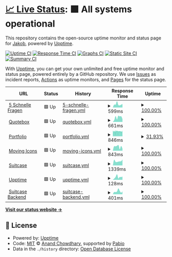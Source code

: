 # [📈 Live Status](https://jis3r.github.io/upptime): <!--live status--> **🟩 All systems operational**

This repository contains the open-source uptime monitor and status page for [Jakob](https://jis3r.github.io/upptime), powered by [Upptime](https://github.com/upptime/upptime).

[![Uptime CI](https://github.com/jis3r/upptime/workflows/Uptime%20CI/badge.svg)](https://github.com/jis3r/upptime/actions?query=workflow%3A%22Uptime+CI%22)
[![Response Time CI](https://github.com/jis3r/upptime/workflows/Response%20Time%20CI/badge.svg)](https://github.com/jis3r/upptime/actions?query=workflow%3A%22Response+Time+CI%22)
[![Graphs CI](https://github.com/jis3r/upptime/workflows/Graphs%20CI/badge.svg)](https://github.com/jis3r/upptime/actions?query=workflow%3A%22Graphs+CI%22)
[![Static Site CI](https://github.com/jis3r/upptime/workflows/Static%20Site%20CI/badge.svg)](https://github.com/jis3r/upptime/actions?query=workflow%3A%22Static+Site+CI%22)
[![Summary CI](https://github.com/jis3r/upptime/workflows/Summary%20CI/badge.svg)](https://github.com/jis3r/upptime/actions?query=workflow%3A%22Summary+CI%22)

With [Upptime](https://upptime.js.org), you can get your own unlimited and free uptime monitor and status page, powered entirely by a GitHub repository. We use [Issues](https://github.com/jis3r/upptime/issues) as incident reports, [Actions](https://github.com/jis3r/upptime/actions) as uptime monitors, and [Pages](https://jis3r.github.io/upptime) for the status page.

<!--start: status pages-->
<!-- This summary is generated by Upptime (https://github.com/upptime/upptime) -->
<!-- Do not edit this manually, your changes will be overwritten -->
<!-- prettier-ignore -->
| URL | Status | History | Response Time | Uptime |
| --- | ------ | ------- | ------------- | ------ |
| <img alt="" src="https://icons.duckduckgo.com/ip3/5schnellefragen.de.ico" height="13"> [5 Schnelle Fragen](https://5schnellefragen.de) | 🟩 Up | [5-schnelle-fragen.yml](https://github.com/jis3r/upptime/commits/HEAD/history/5-schnelle-fragen.yml) | <details><summary><img alt="Response time graph" src="./graphs/5-schnelle-fragen/response-time-week.png" height="20"> 599ms</summary><br><a href="https://jis3r.github.io/upptime/history/5-schnelle-fragen"><img alt="Response time 589" src="https://img.shields.io/endpoint?url=https%3A%2F%2Fraw.githubusercontent.com%2Fjis3r%2Fupptime%2FHEAD%2Fapi%2F5-schnelle-fragen%2Fresponse-time.json"></a><br><a href="https://jis3r.github.io/upptime/history/5-schnelle-fragen"><img alt="24-hour response time 644" src="https://img.shields.io/endpoint?url=https%3A%2F%2Fraw.githubusercontent.com%2Fjis3r%2Fupptime%2FHEAD%2Fapi%2F5-schnelle-fragen%2Fresponse-time-day.json"></a><br><a href="https://jis3r.github.io/upptime/history/5-schnelle-fragen"><img alt="7-day response time 599" src="https://img.shields.io/endpoint?url=https%3A%2F%2Fraw.githubusercontent.com%2Fjis3r%2Fupptime%2FHEAD%2Fapi%2F5-schnelle-fragen%2Fresponse-time-week.json"></a><br><a href="https://jis3r.github.io/upptime/history/5-schnelle-fragen"><img alt="30-day response time 739" src="https://img.shields.io/endpoint?url=https%3A%2F%2Fraw.githubusercontent.com%2Fjis3r%2Fupptime%2FHEAD%2Fapi%2F5-schnelle-fragen%2Fresponse-time-month.json"></a><br><a href="https://jis3r.github.io/upptime/history/5-schnelle-fragen"><img alt="1-year response time 589" src="https://img.shields.io/endpoint?url=https%3A%2F%2Fraw.githubusercontent.com%2Fjis3r%2Fupptime%2FHEAD%2Fapi%2F5-schnelle-fragen%2Fresponse-time-year.json"></a></details> | <details><summary><a href="https://jis3r.github.io/upptime/history/5-schnelle-fragen">100.00%</a></summary><a href="https://jis3r.github.io/upptime/history/5-schnelle-fragen"><img alt="All-time uptime 99.99%" src="https://img.shields.io/endpoint?url=https%3A%2F%2Fraw.githubusercontent.com%2Fjis3r%2Fupptime%2FHEAD%2Fapi%2F5-schnelle-fragen%2Fuptime.json"></a><br><a href="https://jis3r.github.io/upptime/history/5-schnelle-fragen"><img alt="24-hour uptime 100.00%" src="https://img.shields.io/endpoint?url=https%3A%2F%2Fraw.githubusercontent.com%2Fjis3r%2Fupptime%2FHEAD%2Fapi%2F5-schnelle-fragen%2Fuptime-day.json"></a><br><a href="https://jis3r.github.io/upptime/history/5-schnelle-fragen"><img alt="7-day uptime 100.00%" src="https://img.shields.io/endpoint?url=https%3A%2F%2Fraw.githubusercontent.com%2Fjis3r%2Fupptime%2FHEAD%2Fapi%2F5-schnelle-fragen%2Fuptime-week.json"></a><br><a href="https://jis3r.github.io/upptime/history/5-schnelle-fragen"><img alt="30-day uptime 100.00%" src="https://img.shields.io/endpoint?url=https%3A%2F%2Fraw.githubusercontent.com%2Fjis3r%2Fupptime%2FHEAD%2Fapi%2F5-schnelle-fragen%2Fuptime-month.json"></a><br><a href="https://jis3r.github.io/upptime/history/5-schnelle-fragen"><img alt="1-year uptime 99.99%" src="https://img.shields.io/endpoint?url=https%3A%2F%2Fraw.githubusercontent.com%2Fjis3r%2Fupptime%2FHEAD%2Fapi%2F5-schnelle-fragen%2Fuptime-year.json"></a></details>
| <img alt="" src="https://icons.duckduckgo.com/ip3/quotebox.app.ico" height="13"> [Quotebox](https://quotebox.app) | 🟩 Up | [quotebox.yml](https://github.com/jis3r/upptime/commits/HEAD/history/quotebox.yml) | <details><summary><img alt="Response time graph" src="./graphs/quotebox/response-time-week.png" height="20"> 661ms</summary><br><a href="https://jis3r.github.io/upptime/history/quotebox"><img alt="Response time 858" src="https://img.shields.io/endpoint?url=https%3A%2F%2Fraw.githubusercontent.com%2Fjis3r%2Fupptime%2FHEAD%2Fapi%2Fquotebox%2Fresponse-time.json"></a><br><a href="https://jis3r.github.io/upptime/history/quotebox"><img alt="24-hour response time 422" src="https://img.shields.io/endpoint?url=https%3A%2F%2Fraw.githubusercontent.com%2Fjis3r%2Fupptime%2FHEAD%2Fapi%2Fquotebox%2Fresponse-time-day.json"></a><br><a href="https://jis3r.github.io/upptime/history/quotebox"><img alt="7-day response time 661" src="https://img.shields.io/endpoint?url=https%3A%2F%2Fraw.githubusercontent.com%2Fjis3r%2Fupptime%2FHEAD%2Fapi%2Fquotebox%2Fresponse-time-week.json"></a><br><a href="https://jis3r.github.io/upptime/history/quotebox"><img alt="30-day response time 792" src="https://img.shields.io/endpoint?url=https%3A%2F%2Fraw.githubusercontent.com%2Fjis3r%2Fupptime%2FHEAD%2Fapi%2Fquotebox%2Fresponse-time-month.json"></a><br><a href="https://jis3r.github.io/upptime/history/quotebox"><img alt="1-year response time 858" src="https://img.shields.io/endpoint?url=https%3A%2F%2Fraw.githubusercontent.com%2Fjis3r%2Fupptime%2FHEAD%2Fapi%2Fquotebox%2Fresponse-time-year.json"></a></details> | <details><summary><a href="https://jis3r.github.io/upptime/history/quotebox">100.00%</a></summary><a href="https://jis3r.github.io/upptime/history/quotebox"><img alt="All-time uptime 100.00%" src="https://img.shields.io/endpoint?url=https%3A%2F%2Fraw.githubusercontent.com%2Fjis3r%2Fupptime%2FHEAD%2Fapi%2Fquotebox%2Fuptime.json"></a><br><a href="https://jis3r.github.io/upptime/history/quotebox"><img alt="24-hour uptime 100.00%" src="https://img.shields.io/endpoint?url=https%3A%2F%2Fraw.githubusercontent.com%2Fjis3r%2Fupptime%2FHEAD%2Fapi%2Fquotebox%2Fuptime-day.json"></a><br><a href="https://jis3r.github.io/upptime/history/quotebox"><img alt="7-day uptime 100.00%" src="https://img.shields.io/endpoint?url=https%3A%2F%2Fraw.githubusercontent.com%2Fjis3r%2Fupptime%2FHEAD%2Fapi%2Fquotebox%2Fuptime-week.json"></a><br><a href="https://jis3r.github.io/upptime/history/quotebox"><img alt="30-day uptime 100.00%" src="https://img.shields.io/endpoint?url=https%3A%2F%2Fraw.githubusercontent.com%2Fjis3r%2Fupptime%2FHEAD%2Fapi%2Fquotebox%2Fuptime-month.json"></a><br><a href="https://jis3r.github.io/upptime/history/quotebox"><img alt="1-year uptime 100.00%" src="https://img.shields.io/endpoint?url=https%3A%2F%2Fraw.githubusercontent.com%2Fjis3r%2Fupptime%2FHEAD%2Fapi%2Fquotebox%2Fuptime-year.json"></a></details>
| <img alt="" src="https://icons.duckduckgo.com/ip3/isermann.dev.ico" height="13"> [Portfolio](https://isermann.dev) | 🟩 Up | [portfolio.yml](https://github.com/jis3r/upptime/commits/HEAD/history/portfolio.yml) | <details><summary><img alt="Response time graph" src="./graphs/portfolio/response-time-week.png" height="20"> 846ms</summary><br><a href="https://jis3r.github.io/upptime/history/portfolio"><img alt="Response time 835" src="https://img.shields.io/endpoint?url=https%3A%2F%2Fraw.githubusercontent.com%2Fjis3r%2Fupptime%2FHEAD%2Fapi%2Fportfolio%2Fresponse-time.json"></a><br><a href="https://jis3r.github.io/upptime/history/portfolio"><img alt="24-hour response time 809" src="https://img.shields.io/endpoint?url=https%3A%2F%2Fraw.githubusercontent.com%2Fjis3r%2Fupptime%2FHEAD%2Fapi%2Fportfolio%2Fresponse-time-day.json"></a><br><a href="https://jis3r.github.io/upptime/history/portfolio"><img alt="7-day response time 846" src="https://img.shields.io/endpoint?url=https%3A%2F%2Fraw.githubusercontent.com%2Fjis3r%2Fupptime%2FHEAD%2Fapi%2Fportfolio%2Fresponse-time-week.json"></a><br><a href="https://jis3r.github.io/upptime/history/portfolio"><img alt="30-day response time 857" src="https://img.shields.io/endpoint?url=https%3A%2F%2Fraw.githubusercontent.com%2Fjis3r%2Fupptime%2FHEAD%2Fapi%2Fportfolio%2Fresponse-time-month.json"></a><br><a href="https://jis3r.github.io/upptime/history/portfolio"><img alt="1-year response time 835" src="https://img.shields.io/endpoint?url=https%3A%2F%2Fraw.githubusercontent.com%2Fjis3r%2Fupptime%2FHEAD%2Fapi%2Fportfolio%2Fresponse-time-year.json"></a></details> | <details><summary><a href="https://jis3r.github.io/upptime/history/portfolio">31.93%</a></summary><a href="https://jis3r.github.io/upptime/history/portfolio"><img alt="All-time uptime 97.94%" src="https://img.shields.io/endpoint?url=https%3A%2F%2Fraw.githubusercontent.com%2Fjis3r%2Fupptime%2FHEAD%2Fapi%2Fportfolio%2Fuptime.json"></a><br><a href="https://jis3r.github.io/upptime/history/portfolio"><img alt="24-hour uptime 22.82%" src="https://img.shields.io/endpoint?url=https%3A%2F%2Fraw.githubusercontent.com%2Fjis3r%2Fupptime%2FHEAD%2Fapi%2Fportfolio%2Fuptime-day.json"></a><br><a href="https://jis3r.github.io/upptime/history/portfolio"><img alt="7-day uptime 31.93%" src="https://img.shields.io/endpoint?url=https%3A%2F%2Fraw.githubusercontent.com%2Fjis3r%2Fupptime%2FHEAD%2Fapi%2Fportfolio%2Fuptime-week.json"></a><br><a href="https://jis3r.github.io/upptime/history/portfolio"><img alt="30-day uptime 84.34%" src="https://img.shields.io/endpoint?url=https%3A%2F%2Fraw.githubusercontent.com%2Fjis3r%2Fupptime%2FHEAD%2Fapi%2Fportfolio%2Fuptime-month.json"></a><br><a href="https://jis3r.github.io/upptime/history/portfolio"><img alt="1-year uptime 97.94%" src="https://img.shields.io/endpoint?url=https%3A%2F%2Fraw.githubusercontent.com%2Fjis3r%2Fupptime%2FHEAD%2Fapi%2Fportfolio%2Fuptime-year.json"></a></details>
| <img alt="" src="https://icons.duckduckgo.com/ip3/movingicons.dev.ico" height="13"> [Moving Icons](https://movingicons.dev/) | 🟩 Up | [moving-icons.yml](https://github.com/jis3r/upptime/commits/HEAD/history/moving-icons.yml) | <details><summary><img alt="Response time graph" src="./graphs/moving-icons/response-time-week.png" height="20"> 843ms</summary><br><a href="https://jis3r.github.io/upptime/history/moving-icons"><img alt="Response time 858" src="https://img.shields.io/endpoint?url=https%3A%2F%2Fraw.githubusercontent.com%2Fjis3r%2Fupptime%2FHEAD%2Fapi%2Fmoving-icons%2Fresponse-time.json"></a><br><a href="https://jis3r.github.io/upptime/history/moving-icons"><img alt="24-hour response time 424" src="https://img.shields.io/endpoint?url=https%3A%2F%2Fraw.githubusercontent.com%2Fjis3r%2Fupptime%2FHEAD%2Fapi%2Fmoving-icons%2Fresponse-time-day.json"></a><br><a href="https://jis3r.github.io/upptime/history/moving-icons"><img alt="7-day response time 843" src="https://img.shields.io/endpoint?url=https%3A%2F%2Fraw.githubusercontent.com%2Fjis3r%2Fupptime%2FHEAD%2Fapi%2Fmoving-icons%2Fresponse-time-week.json"></a><br><a href="https://jis3r.github.io/upptime/history/moving-icons"><img alt="30-day response time 881" src="https://img.shields.io/endpoint?url=https%3A%2F%2Fraw.githubusercontent.com%2Fjis3r%2Fupptime%2FHEAD%2Fapi%2Fmoving-icons%2Fresponse-time-month.json"></a><br><a href="https://jis3r.github.io/upptime/history/moving-icons"><img alt="1-year response time 858" src="https://img.shields.io/endpoint?url=https%3A%2F%2Fraw.githubusercontent.com%2Fjis3r%2Fupptime%2FHEAD%2Fapi%2Fmoving-icons%2Fresponse-time-year.json"></a></details> | <details><summary><a href="https://jis3r.github.io/upptime/history/moving-icons">100.00%</a></summary><a href="https://jis3r.github.io/upptime/history/moving-icons"><img alt="All-time uptime 100.00%" src="https://img.shields.io/endpoint?url=https%3A%2F%2Fraw.githubusercontent.com%2Fjis3r%2Fupptime%2FHEAD%2Fapi%2Fmoving-icons%2Fuptime.json"></a><br><a href="https://jis3r.github.io/upptime/history/moving-icons"><img alt="24-hour uptime 100.00%" src="https://img.shields.io/endpoint?url=https%3A%2F%2Fraw.githubusercontent.com%2Fjis3r%2Fupptime%2FHEAD%2Fapi%2Fmoving-icons%2Fuptime-day.json"></a><br><a href="https://jis3r.github.io/upptime/history/moving-icons"><img alt="7-day uptime 100.00%" src="https://img.shields.io/endpoint?url=https%3A%2F%2Fraw.githubusercontent.com%2Fjis3r%2Fupptime%2FHEAD%2Fapi%2Fmoving-icons%2Fuptime-week.json"></a><br><a href="https://jis3r.github.io/upptime/history/moving-icons"><img alt="30-day uptime 100.00%" src="https://img.shields.io/endpoint?url=https%3A%2F%2Fraw.githubusercontent.com%2Fjis3r%2Fupptime%2FHEAD%2Fapi%2Fmoving-icons%2Fuptime-month.json"></a><br><a href="https://jis3r.github.io/upptime/history/moving-icons"><img alt="1-year uptime 100.00%" src="https://img.shields.io/endpoint?url=https%3A%2F%2Fraw.githubusercontent.com%2Fjis3r%2Fupptime%2FHEAD%2Fapi%2Fmoving-icons%2Fuptime-year.json"></a></details>
| <img alt="" src="https://icons.duckduckgo.com/ip3/suitcase.legal.ico" height="13"> [Suitcase](https://suitcase.legal) | 🟩 Up | [suitcase.yml](https://github.com/jis3r/upptime/commits/HEAD/history/suitcase.yml) | <details><summary><img alt="Response time graph" src="./graphs/suitcase/response-time-week.png" height="20"> 1339ms</summary><br><a href="https://jis3r.github.io/upptime/history/suitcase"><img alt="Response time 1157" src="https://img.shields.io/endpoint?url=https%3A%2F%2Fraw.githubusercontent.com%2Fjis3r%2Fupptime%2FHEAD%2Fapi%2Fsuitcase%2Fresponse-time.json"></a><br><a href="https://jis3r.github.io/upptime/history/suitcase"><img alt="24-hour response time 1822" src="https://img.shields.io/endpoint?url=https%3A%2F%2Fraw.githubusercontent.com%2Fjis3r%2Fupptime%2FHEAD%2Fapi%2Fsuitcase%2Fresponse-time-day.json"></a><br><a href="https://jis3r.github.io/upptime/history/suitcase"><img alt="7-day response time 1339" src="https://img.shields.io/endpoint?url=https%3A%2F%2Fraw.githubusercontent.com%2Fjis3r%2Fupptime%2FHEAD%2Fapi%2Fsuitcase%2Fresponse-time-week.json"></a><br><a href="https://jis3r.github.io/upptime/history/suitcase"><img alt="30-day response time 1315" src="https://img.shields.io/endpoint?url=https%3A%2F%2Fraw.githubusercontent.com%2Fjis3r%2Fupptime%2FHEAD%2Fapi%2Fsuitcase%2Fresponse-time-month.json"></a><br><a href="https://jis3r.github.io/upptime/history/suitcase"><img alt="1-year response time 1157" src="https://img.shields.io/endpoint?url=https%3A%2F%2Fraw.githubusercontent.com%2Fjis3r%2Fupptime%2FHEAD%2Fapi%2Fsuitcase%2Fresponse-time-year.json"></a></details> | <details><summary><a href="https://jis3r.github.io/upptime/history/suitcase">100.00%</a></summary><a href="https://jis3r.github.io/upptime/history/suitcase"><img alt="All-time uptime 100.00%" src="https://img.shields.io/endpoint?url=https%3A%2F%2Fraw.githubusercontent.com%2Fjis3r%2Fupptime%2FHEAD%2Fapi%2Fsuitcase%2Fuptime.json"></a><br><a href="https://jis3r.github.io/upptime/history/suitcase"><img alt="24-hour uptime 100.00%" src="https://img.shields.io/endpoint?url=https%3A%2F%2Fraw.githubusercontent.com%2Fjis3r%2Fupptime%2FHEAD%2Fapi%2Fsuitcase%2Fuptime-day.json"></a><br><a href="https://jis3r.github.io/upptime/history/suitcase"><img alt="7-day uptime 100.00%" src="https://img.shields.io/endpoint?url=https%3A%2F%2Fraw.githubusercontent.com%2Fjis3r%2Fupptime%2FHEAD%2Fapi%2Fsuitcase%2Fuptime-week.json"></a><br><a href="https://jis3r.github.io/upptime/history/suitcase"><img alt="30-day uptime 100.00%" src="https://img.shields.io/endpoint?url=https%3A%2F%2Fraw.githubusercontent.com%2Fjis3r%2Fupptime%2FHEAD%2Fapi%2Fsuitcase%2Fuptime-month.json"></a><br><a href="https://jis3r.github.io/upptime/history/suitcase"><img alt="1-year uptime 100.00%" src="https://img.shields.io/endpoint?url=https%3A%2F%2Fraw.githubusercontent.com%2Fjis3r%2Fupptime%2FHEAD%2Fapi%2Fsuitcase%2Fuptime-year.json"></a></details>
| <img alt="" src="https://icons.duckduckgo.com/ip3/jis3r.github.io.ico" height="13"> [Upptime](https://jis3r.github.io/upptime/) | 🟩 Up | [upptime.yml](https://github.com/jis3r/upptime/commits/HEAD/history/upptime.yml) | <details><summary><img alt="Response time graph" src="./graphs/upptime/response-time-week.png" height="20"> 128ms</summary><br><a href="https://jis3r.github.io/upptime/history/upptime"><img alt="Response time 100" src="https://img.shields.io/endpoint?url=https%3A%2F%2Fraw.githubusercontent.com%2Fjis3r%2Fupptime%2FHEAD%2Fapi%2Fupptime%2Fresponse-time.json"></a><br><a href="https://jis3r.github.io/upptime/history/upptime"><img alt="24-hour response time 147" src="https://img.shields.io/endpoint?url=https%3A%2F%2Fraw.githubusercontent.com%2Fjis3r%2Fupptime%2FHEAD%2Fapi%2Fupptime%2Fresponse-time-day.json"></a><br><a href="https://jis3r.github.io/upptime/history/upptime"><img alt="7-day response time 128" src="https://img.shields.io/endpoint?url=https%3A%2F%2Fraw.githubusercontent.com%2Fjis3r%2Fupptime%2FHEAD%2Fapi%2Fupptime%2Fresponse-time-week.json"></a><br><a href="https://jis3r.github.io/upptime/history/upptime"><img alt="30-day response time 124" src="https://img.shields.io/endpoint?url=https%3A%2F%2Fraw.githubusercontent.com%2Fjis3r%2Fupptime%2FHEAD%2Fapi%2Fupptime%2Fresponse-time-month.json"></a><br><a href="https://jis3r.github.io/upptime/history/upptime"><img alt="1-year response time 100" src="https://img.shields.io/endpoint?url=https%3A%2F%2Fraw.githubusercontent.com%2Fjis3r%2Fupptime%2FHEAD%2Fapi%2Fupptime%2Fresponse-time-year.json"></a></details> | <details><summary><a href="https://jis3r.github.io/upptime/history/upptime">100.00%</a></summary><a href="https://jis3r.github.io/upptime/history/upptime"><img alt="All-time uptime 100.00%" src="https://img.shields.io/endpoint?url=https%3A%2F%2Fraw.githubusercontent.com%2Fjis3r%2Fupptime%2FHEAD%2Fapi%2Fupptime%2Fuptime.json"></a><br><a href="https://jis3r.github.io/upptime/history/upptime"><img alt="24-hour uptime 100.00%" src="https://img.shields.io/endpoint?url=https%3A%2F%2Fraw.githubusercontent.com%2Fjis3r%2Fupptime%2FHEAD%2Fapi%2Fupptime%2Fuptime-day.json"></a><br><a href="https://jis3r.github.io/upptime/history/upptime"><img alt="7-day uptime 100.00%" src="https://img.shields.io/endpoint?url=https%3A%2F%2Fraw.githubusercontent.com%2Fjis3r%2Fupptime%2FHEAD%2Fapi%2Fupptime%2Fuptime-week.json"></a><br><a href="https://jis3r.github.io/upptime/history/upptime"><img alt="30-day uptime 100.00%" src="https://img.shields.io/endpoint?url=https%3A%2F%2Fraw.githubusercontent.com%2Fjis3r%2Fupptime%2FHEAD%2Fapi%2Fupptime%2Fuptime-month.json"></a><br><a href="https://jis3r.github.io/upptime/history/upptime"><img alt="1-year uptime 100.00%" src="https://img.shields.io/endpoint?url=https%3A%2F%2Fraw.githubusercontent.com%2Fjis3r%2Fupptime%2FHEAD%2Fapi%2Fupptime%2Fuptime-year.json"></a></details>
| <img alt="" src="https://icons.duckduckgo.com/ip3/api.suitcase.legal.ico" height="13"> [Suitcase Backend](https://api.suitcase.legal/) | 🟩 Up | [suitcase-backend.yml](https://github.com/jis3r/upptime/commits/HEAD/history/suitcase-backend.yml) | <details><summary><img alt="Response time graph" src="./graphs/suitcase-backend/response-time-week.png" height="20"> 401ms</summary><br><a href="https://jis3r.github.io/upptime/history/suitcase-backend"><img alt="Response time 641" src="https://img.shields.io/endpoint?url=https%3A%2F%2Fraw.githubusercontent.com%2Fjis3r%2Fupptime%2FHEAD%2Fapi%2Fsuitcase-backend%2Fresponse-time.json"></a><br><a href="https://jis3r.github.io/upptime/history/suitcase-backend"><img alt="24-hour response time 384" src="https://img.shields.io/endpoint?url=https%3A%2F%2Fraw.githubusercontent.com%2Fjis3r%2Fupptime%2FHEAD%2Fapi%2Fsuitcase-backend%2Fresponse-time-day.json"></a><br><a href="https://jis3r.github.io/upptime/history/suitcase-backend"><img alt="7-day response time 401" src="https://img.shields.io/endpoint?url=https%3A%2F%2Fraw.githubusercontent.com%2Fjis3r%2Fupptime%2FHEAD%2Fapi%2Fsuitcase-backend%2Fresponse-time-week.json"></a><br><a href="https://jis3r.github.io/upptime/history/suitcase-backend"><img alt="30-day response time 507" src="https://img.shields.io/endpoint?url=https%3A%2F%2Fraw.githubusercontent.com%2Fjis3r%2Fupptime%2FHEAD%2Fapi%2Fsuitcase-backend%2Fresponse-time-month.json"></a><br><a href="https://jis3r.github.io/upptime/history/suitcase-backend"><img alt="1-year response time 641" src="https://img.shields.io/endpoint?url=https%3A%2F%2Fraw.githubusercontent.com%2Fjis3r%2Fupptime%2FHEAD%2Fapi%2Fsuitcase-backend%2Fresponse-time-year.json"></a></details> | <details><summary><a href="https://jis3r.github.io/upptime/history/suitcase-backend">100.00%</a></summary><a href="https://jis3r.github.io/upptime/history/suitcase-backend"><img alt="All-time uptime 100.00%" src="https://img.shields.io/endpoint?url=https%3A%2F%2Fraw.githubusercontent.com%2Fjis3r%2Fupptime%2FHEAD%2Fapi%2Fsuitcase-backend%2Fuptime.json"></a><br><a href="https://jis3r.github.io/upptime/history/suitcase-backend"><img alt="24-hour uptime 100.00%" src="https://img.shields.io/endpoint?url=https%3A%2F%2Fraw.githubusercontent.com%2Fjis3r%2Fupptime%2FHEAD%2Fapi%2Fsuitcase-backend%2Fuptime-day.json"></a><br><a href="https://jis3r.github.io/upptime/history/suitcase-backend"><img alt="7-day uptime 100.00%" src="https://img.shields.io/endpoint?url=https%3A%2F%2Fraw.githubusercontent.com%2Fjis3r%2Fupptime%2FHEAD%2Fapi%2Fsuitcase-backend%2Fuptime-week.json"></a><br><a href="https://jis3r.github.io/upptime/history/suitcase-backend"><img alt="30-day uptime 100.00%" src="https://img.shields.io/endpoint?url=https%3A%2F%2Fraw.githubusercontent.com%2Fjis3r%2Fupptime%2FHEAD%2Fapi%2Fsuitcase-backend%2Fuptime-month.json"></a><br><a href="https://jis3r.github.io/upptime/history/suitcase-backend"><img alt="1-year uptime 100.00%" src="https://img.shields.io/endpoint?url=https%3A%2F%2Fraw.githubusercontent.com%2Fjis3r%2Fupptime%2FHEAD%2Fapi%2Fsuitcase-backend%2Fuptime-year.json"></a></details>

<!--end: status pages-->

[**Visit our status website →**](https://jis3r.github.io/upptime)

## 📄 License

- Powered by: [Upptime](https://github.com/upptime/upptime)
- Code: [MIT](./LICENSE) © [Anand Chowdhary](https://anandchowdhary.com), supported by [Pabio](https://pabio.com)
- Data in the `./history` directory: [Open Database License](https://opendatacommons.org/licenses/odbl/1-0/)
